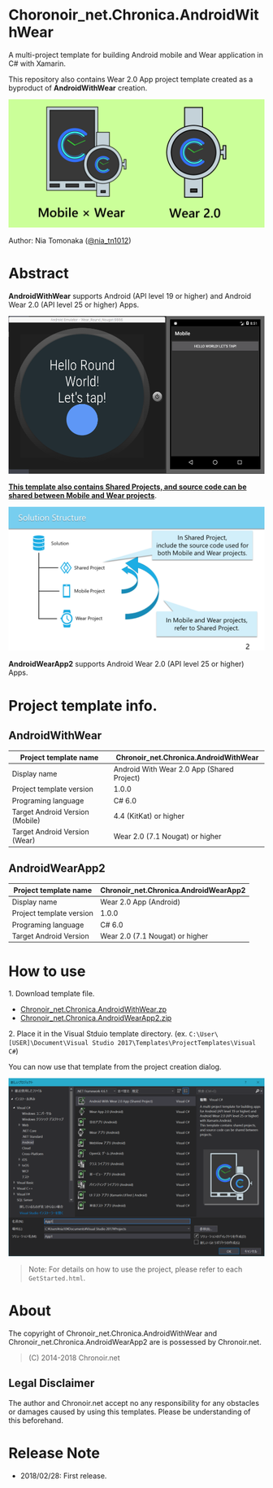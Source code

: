 # Choronoir_net.Chronica.AndroidWithWear

A multi-project template for building Android mobile and Wear application in C# with Xamarin.

This repository also contains Wear 2.0 App project template created as a byproduct of **AndroidWithWear** creation.

![Header](https://raw.githubusercontent.com/Nia-TN1012/AndroidWithWear/master/DisplayImages/cnc-aww-header.png)

Author: Nia Tomonaka ([@nia_tn1012](https://twitter.com/nia_tn1012))

# Abstract

**AndroidWithWear** supports Android (API level 19 or higher) and Android Wear 2.0 (API level 25 or higher) Apps.

![AppPreview](https://raw.githubusercontent.com/Nia-TN1012/AndroidWithWear/master/DisplayImages/app-preview.png)

**<u>This template also contains Shared Projects, and source code can be shared between Mobile and Wear projects</u>**.

![SolutionStructure](https://raw.githubusercontent.com/Nia-TN1012/AndroidWithWear/master/DisplayImages/solution-structure.png)

**AndroidWearApp2** supports Android Wear 2.0 (API level 25 or higher) Apps. 

# Project template info.

## AndroidWithWear

|Project template name|Chronoir_net.Chronica.AndroidWithWear|
|---|---|
|Display name|Android With Wear 2.0 App (Shared Project)|
|Project template version|1.0.0|
|Programing language|C# 6.0|
|Target Android Version (Mobile)|4.4 (KitKat) or higher|
|Target Android Version (Wear)|Wear 2.0 (7.1 Nougat) or higher|

## AndroidWearApp2

|Project template name|Chronoir_net.Chronica.AndroidWearApp2|
|---|---|
|Display name|Wear 2.0 App (Android)|
|Project template version|1.0.0|
|Programing language|C# 6.0|
|Target Android Version|Wear 2.0 (7.1 Nougat) or higher|

# How to use

1\. Download template file.

* [Chronoir_net.Chronica.AndroidWithWear.zp]()
* [Chronoir_net.Chronica.AndroidWearApp2.zip]()

2\. Place it in the Visual Stduio template directory. (ex. `C:\User\[USER]\Document\Visual Studio 2017\Templates\ProjectTemplates\Visual C#`)

You can now use that template from the project creation dialog.

![CreateProject](https://raw.githubusercontent.com/Nia-TN1012/AndroidWithWear/master/DisplayImages/create-project.PNG)

>Note: For details on how to use the project, please refer to each `GetStarted.html`.

# About

The copyright of Chronoir_net.Chronica.AndroidWithWear and Chronoir_net.Chronica.AndroidWearApp2 are  is possessed by Chronoir.net.

>(C) 2014-2018 Chronoir.net

## Legal Disclaimer

The author and Chronoir.net accept no any responsibility for any obstacles or damages caused by using this templates. Please be understanding of this beforehand.

# Release Note

* 2018/02/28: First release.

